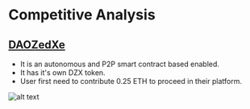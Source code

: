 # Competitive Analysis

## [DAOZedXe](https://www.daozedxe.com/)

- It is an autonomous and P2P smart contract based enabled.
- It has it's own DZX token. 
- User first need to contribute 0.25 ETH to proceed in their platform.

![alt text](https://drive.google.com/file/d/1UJ_eIfFrbGhKKKzwQJiLMnuuStjqlmpU/view?usp=sharing)
